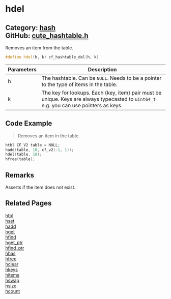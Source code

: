 [//]: # (This file is automatically generated by Cute Framework's docs parser.)
[//]: # (Do not edit this file by hand!)
[//]: # (See: https://github.com/RandyGaul/cute_framework/blob/master/samples/docs_parser.cpp)
[](../header.md ':include')

# hdel

Category: [hash](/api_reference?id=hash)  
GitHub: [cute_hashtable.h](https://github.com/RandyGaul/cute_framework/blob/master/include/cute_hashtable.h)  
---

Removes an item from the table.

```cpp
#define hdel(h, k) cf_hashtable_del(h, k)
```

Parameters | Description
--- | ---
h | The hashtable. Can be `NULL`. Needs to be a pointer to the type of items in the table.
k | The key for lookups. Each {key, item} pair must be unique. Keys are always typecasted to `uint64_t` e.g. you can use pointers as keys.

## Code Example

> Removes an item in the table.

```cpp
htbl CF_V2 table = NULL;
hadd(table, 10, cf_v2(-1, 1));
hdel(table, 10);
hfree(table);
```

## Remarks

Asserts if the item does not exist.

## Related Pages

[htbl](/hash/htbl.md)  
[hset](/hash/hset.md)  
[hadd](/hash/hadd.md)  
[hget](/hash/hget.md)  
[hfind](/hash/hfind.md)  
[hget_ptr](/hash/hget_ptr.md)  
[hfind_ptr](/hash/hfind_ptr.md)  
[hhas](/hash/hhas.md)  
[hfree](/hash/hfree.md)  
[hclear](/hash/hclear.md)  
[hkeys](/hash/hkeys.md)  
[hitems](/hash/hitems.md)  
[hswap](/hash/hswap.md)  
[hsize](/hash/hsize.md)  
[hcount](/hash/hcount.md)  
